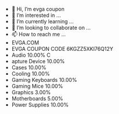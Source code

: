 - 👋 Hi, I’m evga coupon
- 👀 I’m interested in ...
- 🌱 I’m currently learning ...
- 💞️ I’m looking to collaborate on ...
- 📫 How to reach me ...
- EVGA.COM 
- EVGA COUPON CODE 6KGZZ5XKI76Q12Y 
- Audio 10.00% C
- apture Device 10.00% 
- Cases 10.00% 
- Cooling 10.00% 
- Gaming Keyboards 10.00% 
- Gaming Mice 10.00% 
- Graphics 3.00% 
- Motherboards 5.00% 
- Power Supplies 10.00%
<!---
jason879/jason879 is a ✨ special ✨ repository because its `README.md` (this file) appears on your GitHub profile.
You can click the Preview link to take a look at your changes.
--->
